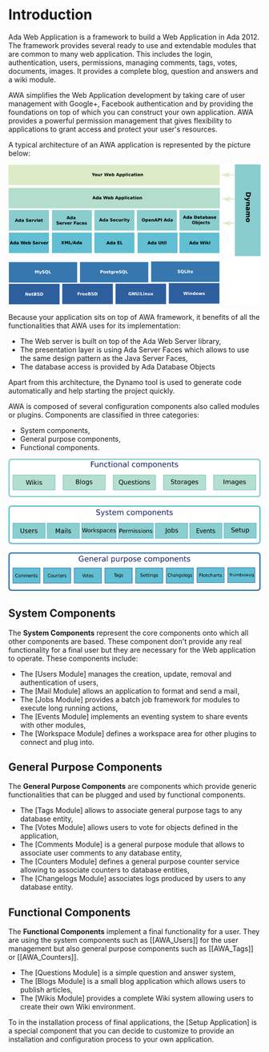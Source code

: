 # Introduction

Ada Web Application is a framework to build a Web Application in Ada 2012.
The framework provides several ready to use and extendable modules that are common
to many web application.  This includes the login, authentication, users, permissions,
managing comments, tags, votes, documents, images.  It provides a complete blog,
question and answers and a wiki module.

AWA simplifies the Web Application development by taking care of user management with
Google+, Facebook authentication and by providing the foundations on top of which you
can construct your own application.  AWA provides a powerful permission management
that gives flexibility to applications to grant access and protect your user's resources.

A typical architecture of an AWA application is represented by the picture below:

![Ada Web Application Architecture](images/awa_architecture_overview.png)

Because your application sits on top of AWA framework, it benefits of all the functionalities
that AWA uses for its implementation:

* The Web server is built on top of the Ada Web Server library,
* The presentation layer is using Ada Server Faces which allows to use the same design pattern as the Java Server Faces,
* The database access is provided by Ada Database Objects

Apart from this architecture, the Dynamo tool is used to generate code automatically and help
starting the project quickly.

AWA is composed of several configuration components also called modules or plugins.
Components are classified in three categories:

* System components,
* General purpose components,
* Functional components.

![AWA Features](images/awa-features.png)

## System Components

The **System Components** represent the core components onto which all other components are based.
These component don't provide any real functionality for a final user but they are necessary for
the Web application to operate.  These components include:

* The [Users Module] manages the creation, update, removal and authentication of users,
* The [Mail Module] allows an application to format and send a mail,
* The [Jobs Module] provides a batch job framework for modules to execute long running actions,
* The [Events Module] implements an eventing system to share events with other modules,
* The [Workspace Module] defines a workspace area for other plugins to connect and plug into.

## General Purpose Components

The **General Purpose Components** are components which provide generic functionalities that can
be plugged and used by functional components.

* The [Tags Module] allows to associate general purpose tags to any database entity,
* The [Votes Module] allows users to vote for objects defined in the application,
* The [Comments Module] is a general purpose module that allows to associate user comments to any database entity,
* The [Counters Module] defines a general purpose counter service allowing to associate counters to database entities,
* The [Changelogs Module] associates logs produced by users to any database entity.

## Functional Components

The **Functional Components** implement a final functionality for a user.  They are using the
system components such as [[AWA_Users]] for the user management but also general purpose components
such as [[AWA_Tags]] or [[AWA_Counters]].

* The [Questions Module] is a simple question and answer system,
* The [Blogs Module] is a small blog application which allows users to publish articles,
* The [Wikis Module] provides a complete Wiki system allowing users to create their own Wiki environment.

To in the installation process of final applications, the [Setup Application] is a special
component that you can decide to customize to provide an installation and configuration process
to your own application.


